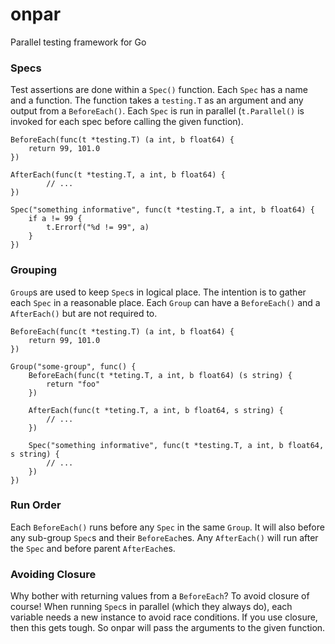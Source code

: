# onpar
Parallel testing framework for Go

### Specs
Test assertions are done within a `Spec()` function. Each `Spec` has a name and a function. The function takes a `testing.T` as an argument and any output from a `BeforeEach()`. Each `Spec` is run in parallel (`t.Parallel()` is invoked for each spec before calling the given function).

```golang
BeforeEach(func(t *testing.T) (a int, b float64) {
    return 99, 101.0
})

AfterEach(func(t *testing.T, a int, b float64) {
        // ...
})

Spec("something informative", func(t *testing.T, a int, b float64) {
    if a != 99 {
        t.Errorf("%d != 99", a)
    }
})
```

### Grouping
`Group`s are used to keep `Spec`s in logical place. The intention is to gather each `Spec` in a reasonable place. Each `Group` can have a `BeforeEach()` and a `AfterEach()` but are not required to.


```golang
BeforeEach(func(t *testing.T) (a int, b float64) {
    return 99, 101.0
})

Group("some-group", func() {
    BeforeEach(func(t *teting.T, a int, b float64) (s string) {
        return "foo"
    })

    AfterEach(func(t *teting.T, a int, b float64, s string) {
        // ...
    })
    
    Spec("something informative", func(t *testing.T, a int, b float64, s string) {
        // ...
    })
})
```

### Run Order
Each `BeforeEach()` runs before any `Spec` in the same `Group`. It will also before any sub-group `Spec`s and their `BeforeEach`es. Any `AfterEach()` will run after the `Spec` and before parent `AfterEach`es.

### Avoiding Closure
Why bother with returning values from a `BeforeEach`? To avoid closure of course! When running `Spec`s in parallel (which they always do), each variable needs a new instance to avoid race conditions. If you use closure, then this gets tough. So onpar will pass the arguments to the given function.
